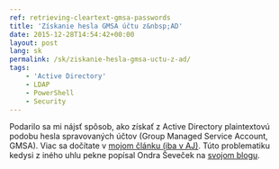 ```yaml
---
ref: retrieving-cleartext-gmsa-passwords
title: 'Získanie hesla GMSA účtu z&nbsp;AD'
date: 2015-12-28T14:54:42+00:00
layout: post
lang: sk
permalink: /sk/ziskanie-hesla-gmsa-uctu-z-ad/
tags:
    - 'Active Directory'
    - LDAP
    - PowerShell
    - Security
---
```


Podarilo sa&nbsp;mi nájsť spôsob, ako získať z&nbsp;Active Directory plaintextovú podobu hesla spravovaných účtov (Group Managed Service Account, GMSA). Viac sa&nbsp;dočítate v&nbsp;[mojom článku (iba v&nbsp;AJ)](/en/retrieving-cleartext-gmsa-passwords-from-active-directory/). Túto problematiku kedysi z&nbsp;iného uhlu pekne popísal Ondra Ševeček na&nbsp;[svojom blogu](https://www.sevecek.com/Lists/Posts/Post.aspx?ID=482).
